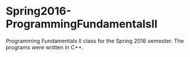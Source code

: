 # Spring2016-ProgrammingFundamentalsII
Programming Fundamentals II class for the Spring 2016 semester. The programs were written in C++.

